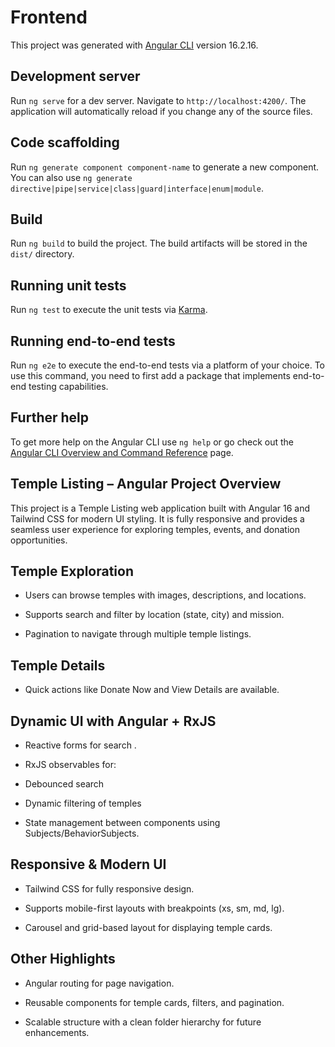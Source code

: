# Frontend

This project was generated with [Angular CLI](https://github.com/angular/angular-cli) version 16.2.16.

## Development server

Run `ng serve` for a dev server. Navigate to `http://localhost:4200/`. The application will automatically reload if you change any of the source files.

## Code scaffolding

Run `ng generate component component-name` to generate a new component. You can also use `ng generate directive|pipe|service|class|guard|interface|enum|module`.

## Build

Run `ng build` to build the project. The build artifacts will be stored in the `dist/` directory.

## Running unit tests

Run `ng test` to execute the unit tests via [Karma](https://karma-runner.github.io).

## Running end-to-end tests

Run `ng e2e` to execute the end-to-end tests via a platform of your choice. To use this command, you need to first add a package that implements end-to-end testing capabilities.

## Further help

To get more help on the Angular CLI use `ng help` or go check out the [Angular CLI Overview and Command Reference](https://angular.io/cli) page.

## Temple Listing – Angular Project Overview
This project is a Temple Listing web application built with Angular 16 and Tailwind CSS for modern UI styling. It is fully responsive and provides a seamless user experience for exploring temples, events, and donation opportunities.

## Temple Exploration

* Users can browse temples with images, descriptions, and locations.

* Supports search and filter by location (state, city) and mission.

* Pagination to navigate through multiple temple listings.

## Temple Details

* Quick actions like Donate Now and View Details are available.


## Dynamic UI with Angular + RxJS

* Reactive forms for search .

* RxJS observables for:

* Debounced search

* Dynamic filtering of temples

* State management between components using Subjects/BehaviorSubjects.

## Responsive & Modern UI

* Tailwind CSS for fully responsive design.

* Supports mobile-first layouts with breakpoints (xs, sm, md, lg).

* Carousel and grid-based layout for displaying temple cards.

## Other Highlights

* Angular routing for page navigation.

* Reusable components for temple cards, filters, and pagination.

* Scalable structure with a clean folder hierarchy for future enhancements.


